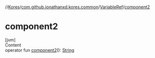 //[Kores](../../index.md)/[com.github.jonathanxd.kores.common](../index.md)/[VariableRef](index.md)/[component2](component2.md)



# component2  
[jvm]  
Content  
operator fun [component2](component2.md)(): [String](https://kotlinlang.org/api/latest/jvm/stdlib/kotlin/-string/index.html)  



